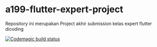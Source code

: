 # a199-flutter-expert-project

Repository ini merupakan Project akhir submission kelas expert flutter dicoding

[![Codemagic build status](https://api.codemagic.io/apps/6811ee486865dd682af6c9ae/release-workflow/status_badge.svg)](https://codemagic.io/app/6811ee486865dd682af6c9ae/release-workflow/latest_build)
